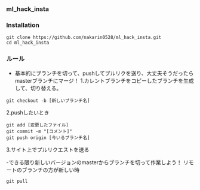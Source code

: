 ### ml_hack_insta

### Installation
```
git clone https://github.com/nakarin0528/ml_hack_insta.git
cd ml_hack_insta
```

### ルール
- 基本的にブランチを切って、pushしてプルリクを送り、大丈夫そうだったらmasterブランチにマージ！
1.カレントブランチをコピーしたブランチを生成して、切り替える。
```
git checkout -b [新しいブランチ名]
```

2.pushしたいとき
```
git add [変更したファイル]
git commit -m "[コメント]"
git push origin [今いるブランチ名]
```

3.サイト上でプルリクエストを送る

-できる限り新しいバージョンのmasterからブランチを切って作業しよう！
リモートのブランチの方が新しい時
```
git pull
```
